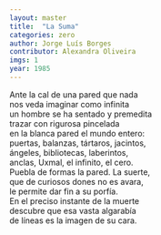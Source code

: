 ```yaml
---
layout: master
title:  "La Suma"
categories: zero
author: Jorge Luís Borges
contributor: Alexandra Oliveira
imgs: 1
year: 1985
---
```


Ante la cal de una pared que nada  
nos veda imaginar como infinita  
un hombre se ha sentado y premedita  
trazar con rigurosa pincelada  
en la blanca pared el mundo entero:  
puertas, balanzas, tártaros, jacintos,  
ángeles, bibliotecas, laberintos,  
anclas, Uxmal, el infinito, el cero.  
Puebla de formas la pared. La suerte,  
que de curiosos dones no es avara,  
le permite dar fin a su porfía.  
En el preciso instante de la muerte  
descubre que esa vasta algarabía  
de líneas es la imagen de su cara.  
 

  





